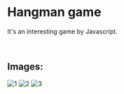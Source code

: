 # Hangman game
It's an interesting game by Javascript.

<br>

## Images:

![1](https://github.com/bardlur/Hangman_game/assets/138980378/77e1fe2e-0f62-4c6d-9067-3f61e2c3c912)
![2](https://github.com/bardlur/Hangman_game/assets/138980378/2e4a7e65-a205-49c1-9bf6-81bdb8689827)
![3](https://github.com/bardlur/Hangman_game/assets/138980378/d141f72b-214a-4d90-8be8-b59e1bf40125)
